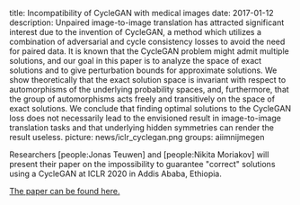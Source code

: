 title: Incompatibility of CycleGAN with medical images
date: 2017-01-12
description: Unpaired image-to-image translation has attracted significant interest due to the invention of CycleGAN, a method which utilizes a combination of adversarial and cycle consistency losses to avoid the need for paired data. It is known that the CycleGAN problem might admit multiple solutions, and our goal in this paper is to analyze the space of exact solutions and to give perturbation bounds for approximate solutions. We show theoretically that the exact solution space is invariant with respect to automorphisms of the underlying probability spaces, and, furthermore, that the group of automorphisms acts freely and transitively on the space of exact solutions. We conclude that finding optimal solutions to the CycleGAN loss does not necessarily lead to the envisioned result in image-to-image translation tasks and that underlying hidden symmetries can render the result useless.
picture: news/iclr_cyclegan.png
groups: aiimnijmegen

Researchers [people:Jonas Teuwen] and [people:Nikita Moriakov] will present their paper on the impossibility to guarantee "correct" solutions using a CycleGAN at ICLR 2020 in Addis Ababa, Ethiopia. 


<a href="https://openreview.net/pdf?id=B1eWOJHKvB">The paper can be found here.</a>
